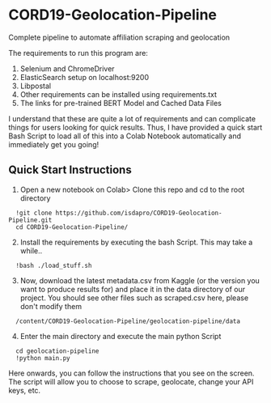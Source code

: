 # CORD19-Geolocation-Pipeline
Complete pipeline to automate affiliation scraping and geolocation

The requirements to run this program are:
1. Selenium and ChromeDriver
2. ElasticSearch setup on localhost:9200
3. Libpostal
4. Other requirements can be installed using requirements.txt
5. The links for pre-trained BERT Model and Cached Data Files

I understand that these are quite a lot of requirements and can complicate things for users looking for quick results. Thus,
I have provided a quick start Bash Script to load all of this into a Colab Notebook automatically and immediately get you going!

## Quick Start Instructions

1. Open a new notebook on Colab> Clone this repo and cd to the root directory
```
  !git clone https://github.com/isdapro/CORD19-Geolocation-Pipeline.git
  cd CORD19-Geolocation-Pipeline/
```
2. Install the requirements by executing the bash Script. This may take a while..
```
  !bash ./load_stuff.sh
```
3. Now, download the latest metadata.csv from Kaggle (or the version you want to produce results for) and place it in the data directory of our project. You should see other files such as scraped.csv here, please don't modify them
```
  /content/CORD19-Geolocation-Pipeline/geolocation-pipeline/data
```
4. Enter the main directory and execute the main python Script
```
  cd geolocation-pipeline
  !python main.py
```

Here onwards, you can follow the instructions that you see on the screen. The script will allow you to choose to scrape, geolocate, change your API keys, etc.
